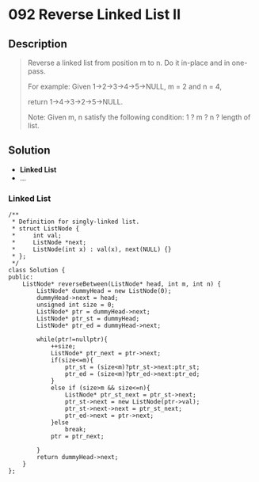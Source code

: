 # 092 Reverse Linked List II

## Description
> Reverse a linked list from position m to n. Do it in-place and in one-pass.
> 
> For example:
> Given 1->2->3->4->5->NULL, m = 2 and n = 4,
> 
> return 1->4->3->2->5->NULL.
> 
> Note:
> Given m, n satisfy the following condition:
> 1 ? m ? n ? length of list.

## Solution
- **Linked List**
- ...


### Linked List
```
/**
 * Definition for singly-linked list.
 * struct ListNode {
 *     int val;
 *     ListNode *next;
 *     ListNode(int x) : val(x), next(NULL) {}
 * };
 */
class Solution {
public:
    ListNode* reverseBetween(ListNode* head, int m, int n) {
        ListNode* dummyHead = new ListNode(0);
        dummyHead->next = head;
        unsigned int size = 0; 
        ListNode* ptr = dummyHead->next;
        ListNode* ptr_st = dummyHead;
        ListNode* ptr_ed = dummyHead->next;
        
        while(ptr!=nullptr){
            ++size;
            ListNode* ptr_next = ptr->next;
            if(size<=m){
                ptr_st = (size<m)?ptr_st->next:ptr_st;
                ptr_ed = (size<m)?ptr_ed->next:ptr_ed;
            } 
            else if (size>m && size<=n){
                ListNode* ptr_st_next = ptr_st->next;
                ptr_st->next = new ListNode(ptr->val);
                ptr_st->next->next = ptr_st_next;
                ptr_ed->next = ptr->next; 
            }else 
                break;
            ptr = ptr_next;
            
        }
        return dummyHead->next;
    }
};
```
